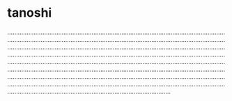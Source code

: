 # tanoshi

.............................................................................................................................................................................................................................................................................................................................................................................................................................................................................................................................................................................................................................................................................................................................................................................................................................................................................................................................................................................................................................................................................................................................